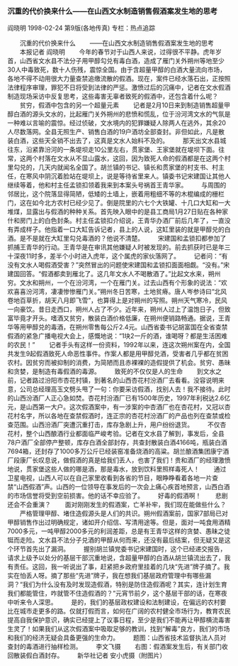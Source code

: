### 沉重的代价换来什么——在山西文水制造销售假酒案发生地的思考
阎晓明
1998-02-24
第9版(各地传真)
专栏：热点追踪

　　沉重的代价换来什么
　　——在山西文水制造销售假酒案发生地的思考
　　本报记者  阎晓明
　　今年的春节对于山西人来说，过得很不平静。虎年岁首，山西省文水县不法分子用甲醇勾兑有毒白酒，造成了雁门关外朔州等地至少30人中毒致死，数十人伤残，震惊全国。由于含超量甲醇的白酒大量流向市场，各地不得不动用很大力量查禁追缴流散的假酒。现在，案件已经水落石出，正按照法律程序审理，罪犯不日将受到法律的严惩。激愤过后的沉痛中，记者在文水假酒制造现场采访中反复思考，这些毒害无辜者致死的假酒中，还包含着什么呢？
　　贫穷，假酒中包含的另一个超量元素
　　记者是2月10日来到制造销售超量甲醇白酒的源头文水的，比起雁门关外朔州的悲愤和慌乱，位于汾河湾文水的气氛是一种难以言喻的震惊。经过侦破，文水境内的犯罪嫌疑人除两人在逃外，其余20人尽数落网。全县无照生产、销售白酒的19户酒坊全部查封。非但如此，凡是散装白酒，这些天全销不出去了，这真是文水人始料不及的。
　　那天出文水县城往东，沿紧靠汾河的一条堤坝走10公里左右，贯家堡、王家堡就在堤坝下面。往常，这两个村落在文水从不显山露水，这回，因为致死人命的假酒都是在这两个村里勾兑的，几天内就闻名全国了。胡兰镇的书记、镇长和贯家堡的村支书、村主任，在寒风中阴沉着脸站在堤坝上，说是等待省里来人。镇委书记宋建国让其他人继续等着，他和村主任孟锁扣领着我来到本案头号祸首王青华家。
　　与周围的邻居比，这个院落显得简陋，低矮的土墙上，嵌着用粗细不等的木棍编成的栅栏门，这在如今北方农村已经少见了。倒是院里的六七个大铁罐、十几口大缸和一大堆煤，显露出与假酒的种种关系。首先映入眼中的是县工商局1月27日贴在各种家什和房门上的白色封条。村主任孟锁扣介绍说，王青华办酒厂前后几年了，一直没有弄成样子。他指着一口大缸告诉记者，县上的人说，这缸里装的就是甲醇兑的白酒。是不是就在大缸里勾兑毒酒的？他说不清楚。
　　宋建国和孟锁扣都参加了抓捕王青华的行动。王青华是在审讯其他嫌疑人时被发现的。前去抓获时已是年三十深夜11时多，差半个小时进入虎年，这个属虎的家伙落网了。
　　记者问：“有没有文水人喝假酒受害？”突然冒出的问题使宋建国和孟锁扣面面相觑。“没有。”宋建国回答。“假酒都卖到雁北了。这几年文水人不喝散酒了。”比起文水来，朔州穷。文水和朔州，一个在汾河湾，一个在雁门关。过去山西有个形象的说法：“欢欢喜喜汾河湾，凄凄惨惨雁门关。”朔州冬日苦寒，土地贫瘠。唐人岑参诗曰“北风卷地百草折，胡天八月即飞雪”，也算得上是对朔州的写照。朔州天气寒冷，民风一向豪饮。昔日走西口，朔州人占了不少。近年来，朔州人过上了温饱日子，但致富毕竟才开头。嗜酒又贫穷，散装白酒价格低廉，在朔州便销路畅通。据说，王青华等用甲醇兑的毒酒，在朔州零售每公斤2.4元。山西省委书记胡富国在全省查禁假酒的紧急广播电视大会上，感慨地说：“1块2一斤的酒，谁喝呀？都是生活困难的农民！”
　　记者手头有这样一份资料，1992年以来，连这次朔州案在内，全国共发生9起假酒致死人命恶性事件。作案人都是用甲醇兑酒，受害者几乎都在贫困农村。因贫穷而被抑制的消费，为简陋而且赤裸裸的造假提供了机会。贫穷、愚昧和贪婪，是制造有毒假酒的毒源。
　　致死的不仅仅是人的生命
　　到文水之前，记者路过汾阳市杏花村镇，到著名的山西杏花村汾酒厂去看看。没容说明来意，公司总经理高玉文劈头甩了一句：你要采访假酒，找别人去！我不接待。此时的山西汾酒厂人正心急如焚。杏花村汾酒厂已有1500年历史，1997年利税达2.6亿元，是山西第一大户。这次假酒案中，有一涉案的中杏酒厂也在杏花村，又冠以杏花村名字，所以各地在查禁假酒时，连正宗的杏花村汾酒厂的产品也列在查禁或检查范围。山西汾酒厂突遭沉重打击，库存急剧上升，用户纷纷退货。
　　不仅杏花村，整个山西酿酒行业都面临严峻考验。记者在文水县了解到，事发后，全县78户酒厂全部停产整顿，库存白酒全部封存，共查封散装白酒4166吨，瓶装白酒7694箱，还封存了1000多万公斤已经装窑准备烧酒的高粱。胡兰酿酒集团康宁酒厂段康厂长叹息说，做假酒的真是给我们丢人，也害了我们！贵和酒厂的经理激愤地说，贯家堡这些人做的哪是酒，那是毒水，放到饮料里照样毒死人！
　　通过卫星电视，山西人可以在自己家里收看到各省的节目，眼睁睁看着各地一片查禁“山西假酒”声。山西的一位领导在事发后的一次会上痛心疾首地预言，山西白酒的市场信誉将受到空前损害。他的话不幸应验了。
　　好毒的假酒啊！
　　悲剧还会不会重演？
　　面对刚刚发生的假酒案，亡羊补牢，我们现在能做些什么？
　　严格管理甲醇、堵住造假源头是人们的共识。朔州假酒案前，国家7部局已对甲醇销售作出过明确规定，诸如开介绍信、写清用途等。但是，面对一吨食用酒精7000多元，一吨甲醇2000多元的利润差距，总是有王青华这样的贪婪、愚昧之徒铤而走险。文水县不法分子兑酒的甲醇从何而来，还没有最后结案，但无疑又是这个环节首先出了漏洞。
　　握别胡兰镇党委书记宋建国时，这个已经递交报告，请求上级予以处分的基层干部沉重地说，含超量甲醇的白酒从胡兰镇流出去了，我有责任。这回，我一听说出了事，赶紧把乡政府里挂着的几块“先进”牌子摘了。我实在怕丢人呀。摘了那些“先进”牌子，我在想我们基层政府管理中有哪些漏洞？“我们为什么没有及时发现造假酒，特别是防住造假酒呢？其实，连计划生育我们都能管住，咋就管不住造假酒的？”元宵节前夕，这个基层干部的话，在寒夜中听来令人深思。
　　是的，我们的基层政权建设和法制建设，在偏远的农村要比在城市走更多的路。仅就打假而言，如何在广阔的农村健全市场行为，教育农民提高自我保护意识，确实已经提上了议事日程，至少是我们不能再让甲醇横流毒害生灵了！如果我们从这次假酒案中吸取足够的教训，找到“解毒”良方，我们的市场和我们的经济无疑会具备更强的生命力。
　　题图：山西省技术监督执法人员对查封的毒酒进行抽样检测。
　　李文飞摄
　　右图：假酒案发生后，有关部门收回散装假白酒封存。
　　新华社记者  安小虎摄（附图片）
